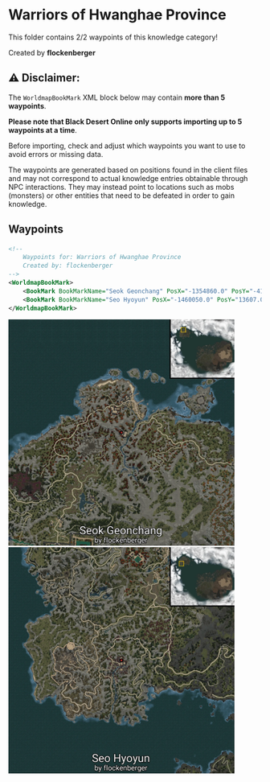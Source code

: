 # Warriors of Hwanghae Province

This folder contains 2/2 waypoints of this knowledge category!


Created by **flockenberger**

## ⚠️ Disclaimer:
The `WorldmapBookMark` XML block below may contain **more than 5 waypoints**.

**Please note that Black Desert Online only supports importing up to 5 waypoints at a time**.

Before importing, check and adjust which waypoints you want to use to avoid errors or missing data.

The waypoints are generated based on positions found in the client files and may not correspond to actual knowledge entries obtainable through NPC interactions.
They may instead point to locations such as mobs (monsters) or other entities that need to be defeated in order to gain knowledge.

## Waypoints
```xml
<!--
    Waypoints for: Warriors of Hwanghae Province
    Created by: flockenberger
-->
<WorldmapBookMark>
    <BookMark BookMarkName="Seok Geonchang" PosX="-1354860.0" PosY="-4167.1201171875" PosZ="1477700.0" />
    <BookMark BookMarkName="Seo Hyoyun" PosX="-1460050.0" PosY="13607.099609375" PosZ="1152390.0" />
</WorldmapBookMark>
```

<img src="./Warriors of Hwanghae Province_Seok Geonchang_Preview.webp" width="450"/> <img src="./Warriors of Hwanghae Province_Seo Hyoyun_Preview.webp" width="450"/> 
